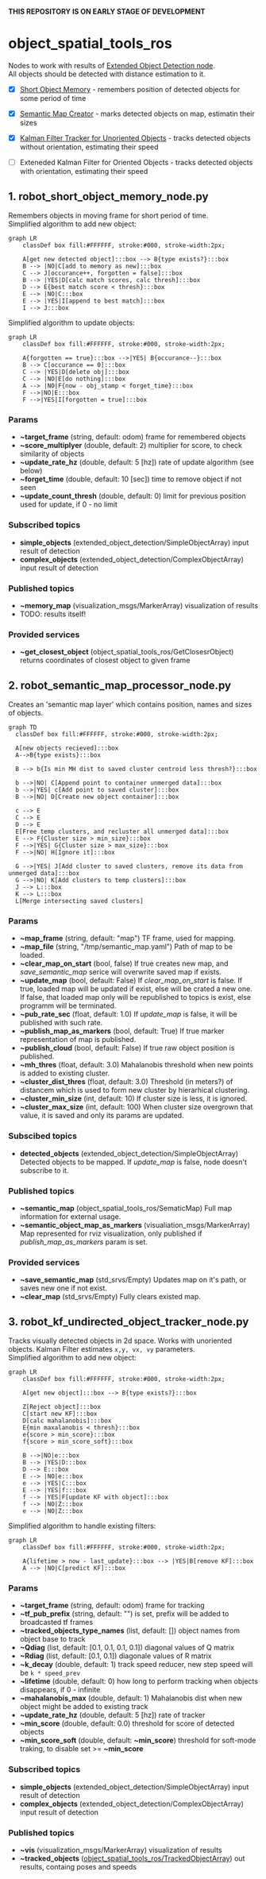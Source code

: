 __THIS REPOSITORY IS ON EARLY STAGE OF DEVELOPMENT__

#  object_spatial_tools_ros
Nodes to work with results of [Extended Object Detection node](https://github.com/Extended-Object-Detection-ROS/extended_object_detection).  
All objects should be detected with distance estimation to it.

 - [X] [Short Object Memory](https://github.com/Extended-Object-Detection-ROS/object_spatial_tools_ros#1-robot_short_object_memory_nodepy) - remembers position of detected objects for some period of time
 - [X] [Semantic Map Creator](https://github.com/Extended-Object-Detection-ROS/object_spatial_tools_ros/blob/devel-noetic/README.md#2-robot_semantic_map_processor_nodepy) - marks detected objects on map, estimatin their sizes
 - [X] [Kalman Filter Tracker for Unoriented Objects](https://github.com/Extended-Object-Detection-ROS/object_spatial_tools_ros/blob/devel-noetic/README.md#3-robot_kf_undirected_object_tracker_nodepy) - tracks detected objects without orientation, estimating their speed
 - [ ] Exteneded Kalman Filter for Oriented Objects - tracks detected objects with orientation, estimating their speed


## 1. robot_short_object_memory_node.py
Remembers objects in moving frame for short period of time.  
Simplified algorithm to add new object:  
```mermaid
graph LR
    classDef box fill:#FFFFFF, stroke:#000, stroke-width:2px;

    A[get new detected object]:::box --> B{type exists?}:::box
    B --> |NO|C[add to memory as new]:::box
    C --> J[occurance++, forgotten = false]:::box
    B --> |YES|D[calc match scores, calc thresh]:::box
    D --> E{best match score < thresh}:::box
    E --> |NO|C:::box
    E --> |YES|I[append to best match]:::box
    I --> J:::box
```
Simplified algorithm to update objects:  
```mermaid
graph LR
    classDef box fill:#FFFFFF, stroke:#000, stroke-width:2px;
    
    A{forgotten == true}:::box -->|YES| B{occurance--}:::box
    B --> C[occurance == 0]:::box
    C --> |YES|D[delete obj]:::box
    C --> |NO|E[do nothing]:::box
    A --> |NO|F{now - obj_stamp < forget_time}:::box
    F -->|NO|E:::box
    F -->|YES|I[forgotten = true]:::box
```
### Params
 - __~target_frame__ (string, default: odom) frame for remembered objects
 - __~score_multiplyer__ (double, default: 2) multiplier for score, to check similarity of objects
 - __~update_rate_hz__ (double, default: 5 [hz]) rate of update algorithm (see below)
 - __~forget_time__ (double, default: 10 [sec]) time to remove object if not seen
 - __~update_count_thresh__ (double, default: 0) limit for previous position used for update, if 0 - no limit

### Subscribed topics
- __simple_objects__ (extended_object_detection/SimpleObjectArray) input result of detection
- __complex_objects__ (extended_object_detection/ComplexObjectArray) input result of detection

### Published topics
- __~memory_map__ (visualization_msgs/MarkerArray) visualization of results
- TODO: results itself!

### Provided services
- __~get_closest_object__ (object_spatial_tools_ros/GetClosesrObject) returns coordinates of closest object to given frame

## 2. robot_semantic_map_processor_node.py
Creates an 'semantic map layer' which contains position, names and sizes of objects.

```mermaid
graph TD
  classDef box fill:#FFFFFF, stroke:#000, stroke-width:2px;

  A[new objects recieved]:::box
  A-->B{type exists}:::box

  B --> b{Is min MH dist to saved cluster centroid less thresh?}:::box

  b -->|NO| C[Append point to container unmerged data]:::box
  b -->|YES| c[Add point to saved cluster]:::box
  B -->|NO| D[Create new object container]:::box

  c --> E
  C --> E
  D --> E
  E[Free temp clusters, and recluster all unmerged data]:::box
  E --> F{Cluster size > min_size}:::box
  F -->|YES| G{Cluster size > max_size}:::box
  F -->|NO| H[Ignore it]:::box

  G -->|YES| J[Add cluster to saved clusters, remove its data from unmerged data]:::box
  G -->|NO| K[Add clusters to temp clusters]:::box
  J --> L:::box
  K --> L:::box
  L[Merge intersecting saved clusters]
```

### Params
 - __~map_frame__ (string, default: "map") TF frame, used for mapping.
 - __~map_file__ (string, "/tmp/semantic_map.yaml") Path of map to be loaded.
 - __~clear_map_on_start__ (bool, false) If true creates new map, and _save_semantic_map_ serice will overwrite saved map if exists.
 - __~update_map__ (bool, default: False) If _clear_map_on_start_ is false. If true, loaded map will be updated if exist, else will be crated a new one. If false, that loaded map only will be republished to topics is exist, else programm will be terminated.
 - __~pub_rate_sec__ (float, default: 1.0) If _update_map_ is false, it will be published with such rate.
 - __~publish_map_as_markers__ (bool, default: True) If true marker representation of map is published.
 - __~publish_cloud__ (bool, default: False) If true raw object position is published.
 - __~mh_thres__ (float, default: 3.0) Mahalanobis threshold when new points is added to existing cluster.
 - __~cluster_dist_thres__ (float, default: 3.0) Threshold (in meters?) of distancem which is used to form new cluster by hierarhical clustering.
 - __~cluster_min_size__ (int, default: 10) If cluster size is less, it is ignored.
 - __~cluster_max_size__ (int, default: 100) When cluster size overgrown that value, it is saved and only its params are updated.

### Subscibed topics
- __detected_objects__ (extended_object_detection/SimpleObjectArray) Detected objects to be mapped. If _update_map_ is false, node doesn't subscribe to it.

### Published topics
- __~semantic_map__ (object_spatial_tools_ros/SematicMap) Full map information for external usage.
- __~semantic_object_map_as_markers__ (visualiation_msgs/MarkerArray) Map represented for rviz visualization, only published if _publish_map_as_markers_ param is set.

### Provided services
- __~save_semantic_map__ (std_srvs/Empty) Updates map on it's path, or saves new one if not exist.
- __~clear_map__ (std_srvs/Empty) Fully clears existed map.

## 3. robot_kf_undirected_object_tracker_node.py
Tracks visually detected objects in 2d space. Works with unoriented objects. Kalman Filter estimates `x,y, vx, vy` parameters.  
Simplified algorithm to add new object:  
```mermaid
graph LR
    classDef box fill:#FFFFFF, stroke:#000, stroke-width:2px;
    
    A[get new object]:::box --> B{type exists?}:::box
    
    Z[Reject object]:::box
    C[start new KF]:::box   
    D[calc mahalanobis]:::box
    E{min maxalanobis < thresh}:::box
    e{score > min_score}:::box
    f{score > min_score_soft}:::box

    B -->|NO|e:::box
    B --> |YES|D:::box
    D --> E:::box
    E --> |NO|e:::box
    e --> |YES|C:::box
    E --> |YES|f:::box
    f --> |YES|F[update KF with object]:::box
    f --> |NO|Z:::box
    e --> |NO|Z:::box
```
Simplified algorithm to handle existing filters:  
```mermaid
graph LR
    classDef box fill:#FFFFFF, stroke:#000, stroke-width:2px;
    
    A{lifetime > now - last_update}:::box --> |YES|B[remove KF]:::box
    A --> |NO|C[predict KF]:::box
```
### Params
 - __~target_frame__ (string, default: odom) frame for tracking
 - __~tf_pub_prefix__ (string, default: "") is set, prefix will be added to broadcasted tf frames
 - __~tracked_objects_type_names__ (list, default: []) object names from object base to track
 - __~Qdiag__ (list, default: [0.1, 0.1, 0.1, 0.1]) diagonal values of Q matrix
 - __~Rdiag__ (list, default: [0.1, 0.1]) diagonale values of R matrix
 - __~k_decay__ (double, default: 1) track speed reducer, new step speed will be `k * speed_prev`
 - __~lifetime__ (double, default: 0) how long to perform tracking when objects disappears, if 0 - infinite
 - __~mahalanobis_max__ (double, default: 1) Mahalanobis dist when new object might be added to existing track
 - __~update_rate_hz__ (double, default: 5 [hz]) rate of tracker
 - __~min_score__ (double, default: 0.0) threshold for score of detected objects
 - __~min_score_soft__ (double, default: __~min_score__) threshold for soft-mode traking, to disable set >= __~min_score__
 
### Subscribed topics
- __simple_objects__ (extended_object_detection/SimpleObjectArray) input result of detection
- __complex_objects__ (extended_object_detection/ComplexObjectArray) input result of detection

### Published topics
- __~vis__ (visualization_msgs/MarkerArray) visualization of results
- __~tracked_objects__ ([object_spatial_tools_ros/TrackedObjectArray](https://github.com/Extended-Object-Detection-ROS/object_spatial_tools_ros/blob/devel-noetic/msg/TrackedObjectArray.msg)) out results, containg poses and speeds
